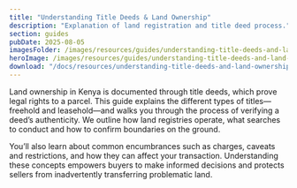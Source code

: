 ```yaml
---
title: "Understanding Title Deeds & Land Ownership"
description: "Explanation of land registration and title deed process."
section: guides
pubDate: 2025-08-05
imagesFolder: /images/resources/guides/understanding-title-deeds-and-land-ownership
heroImage: /images/resources/guides/understanding-title-deeds-and-land-ownership/cover.webp
download: "/docs/resources/understanding-title-deeds-and-land-ownership.pdf"
---
```


Land ownership in Kenya is documented through title deeds, which prove legal rights to a parcel. This guide explains the different types of titles—freehold and leasehold—and walks you through the process of verifying a deed’s authenticity. We outline how land registries operate, what searches to conduct and how to confirm boundaries on the ground.

You’ll also learn about common encumbrances such as charges, caveats and restrictions, and how they can affect your transaction. Understanding these concepts empowers buyers to make informed decisions and protects sellers from inadvertently transferring problematic land.
